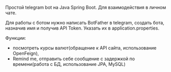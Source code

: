 Простой telegram bot на Java Spring Boot.
Для взаимодействия в личном чате.

Для работы с ботом нужно написать BotFather в telegram, создать бота, назначив имя
и получив API Token. Указать их в application.properties.

Функции:
* посмотреть курсы валют(обращение к API сайта, использование OpenFeign),
* Remind me, отправить себе сообщение с задержкой по времени(работа с БД, использование JPA, MySQL)